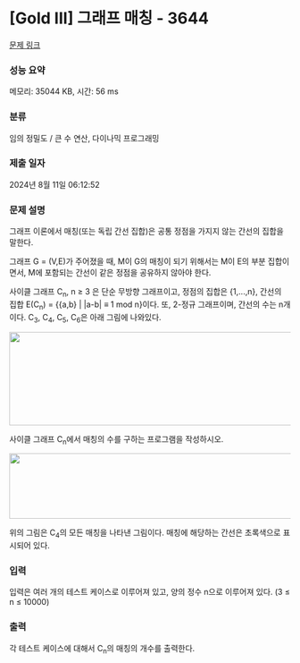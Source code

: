 # [Gold III] 그래프 매칭 - 3644 

[문제 링크](https://www.acmicpc.net/problem/3644) 

### 성능 요약

메모리: 35044 KB, 시간: 56 ms

### 분류

임의 정밀도 / 큰 수 연산, 다이나믹 프로그래밍

### 제출 일자

2024년 8월 11일 06:12:52

### 문제 설명

<p>그래프 이론에서 매칭(또는 독립 간선 집합)은 공통 정점을 가지지 않는 간선의 집합을 말한다.</p>

<p>그래프 G = (V,E)가 주어졌을 때, M이 G의 매칭이 되기 위해서는 M이 E의 부분 집합이면서, M에 포함되는 간선이 같은 정점을 공유하지 않아야 한다.</p>

<p>사이클 그래프 C<sub>n</sub>, n ≥ 3 은 단순 무방향 그래프이고, 정점의 집합은 {1,...,n}, 간선의 집합 E(C<sub>n</sub>) = {{a,b} | |a-b| ≡ 1 mod n}이다. 또, 2-정규 그래프이며, 간선의 수는 n개 이다. C<sub>3</sub>, C<sub>4</sub>, C<sub>5</sub>, C<sub>6</sub>은 아래 그림에 나와있다.</p>

<p><img alt="" src="https://www.acmicpc.net/upload/images/c1.png" style="height:167px; width:627px"></p>

<p>사이클 그래프 C<sub>n</sub>에서 매칭의 수를 구하는 프로그램을 작성하시오.</p>

<p><img alt="" src="https://www.acmicpc.net/upload/images/c2.png" style="height:117px; width:613px"></p>

<p>위의 그림은 C<sub>4</sub>의 모든 매칭을 나타낸 그림이다. 매칭에 해당하는 간선은 초록색으로 표시되어 있다.</p>

### 입력 

 <p>입력은 여러 개의 테스트 케이스로 이루어져 있고, 양의 정수 n으로 이루어져 있다. (3 ≤ n ≤ 10000)</p>

### 출력 

 <p>각 테스트 케이스에 대해서 C<sub>n</sub>의 매칭의 개수를 출력한다.</p>

